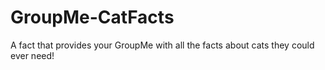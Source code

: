 # GroupMe-CatFacts
A fact that provides your GroupMe with all the facts about cats they could ever need!
